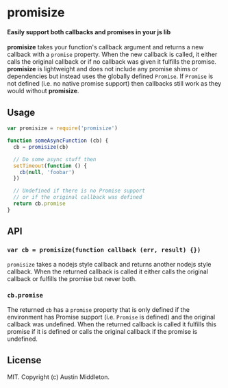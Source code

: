 # promisize

#### Easily support both callbacks and promises in your js lib

**promisize** takes your function's callback argument and returns a new callback with a `promise` property. When the new callback is called, it either calls the original callback or if no callback was given it fulfills the promise. **promisize** is lightweight and does not include any promise shims or dependencies but instead uses the globally defined `Promise`. If `Promise` is not defined (i.e. no native promise support) then callbacks still work as they would without **promisize**.

## Usage

```js
var promisize = require('promisize')

function someAsyncFunction (cb) {
  cb = promisize(cb)

  // Do some async stuff then
  setTimeout(function () {
    cb(null, 'foobar')
  })

  // Undefined if there is no Promise support
  // or if the original callback was defined
  return cb.promise
}
```

## API

### `var cb = promisize(function callback (err, result) {})`

`promisize` takes a nodejs style callback and returns another nodejs style callback. When the returned callback is called it either calls the original callback or fulfills the promise but never both.

### `cb.promise`

The returned `cb` has a `promise` property that is only defined if the environment has Promise support (i.e. `Promise` is defined) and the original callback was undefined. When the returned callback is called it fulfills this promise if it is defined or calls the original callback if the promise is undefined.

## License

MIT. Copyright (c) Austin Middleton.
